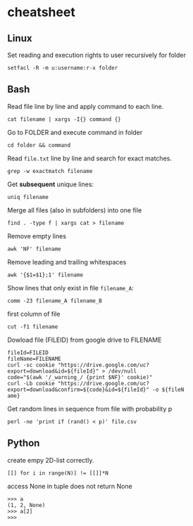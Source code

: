 # cheatsheet


## Linux

Set reading and execution rights to user recursively for folder

```
setfacl -R -m u:username:r-x folder
```

## Bash

Read file line by line and apply command to each line.
```
cat filename | xargs -I{} command {} 
```

Go to FOLDER and execute command in folder

```
cd folder && command
```

Read ```file.txt``` line by line and search for exact matches.

```
grep -w exactmatch filename
```

Get **subsequent** unique lines:

```
uniq filename
```

Merge all files (also in subfolders) into one file

```
find . -type f | xargs cat > filename
```

Remove empty lines

```
awk 'NF' filename
```

Remove leading and trailing whitespaces

```
awk '{$1=$1};1' filename
```

Show lines that only exist in file `filename_A`:

```
comm -23 filename_A filename_B
```

first column of file

```
cut -f1 filename
```


Dowload file (FILEID) from google drive to FILENAME


```
fileId=FILEID
fileName=FILENAME
curl -sc cookie "https://drive.google.com/uc?export=download&id=${fileId}" > /dev/null
code="$(awk '/_warning_/ {print $NF}' cookie)"
curl -Lb cookie "https://drive.google.com/uc?export=download&confirm=${code}&id=${fileId}" -o ${fileN
ame}
```

Get random lines in sequence from file with probability p
```
perl -ne 'print if (rand() < p)' file.csv
```

## Python

create empy 2D-list correctly.

```
[[] for i in range(N)] != [[]]*N
```

access None in tuple does not return None

```
>>> a
(1, 2, None)
>>> a[2]
>>>
```
